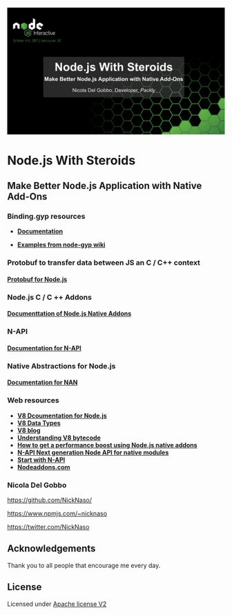 ![alt Node Intercactive 2017](conf-ni-2017.png)

# Node.js With Steroids

## Make Better Node.js Application with Native Add-Ons

### Binding.gyp resources

* **[Documentation](https://gyp.gsrc.io/docs/UserDocumentation.md)** 

* **[Examples from node-gyp wiki](https://github.com/nodejs/node-gyp/wiki/"binding.gyp"-files-out-in-the-wild)**

### Protobuf to transfer data between JS an C / C++ context

#### [Protobuf for Node.js](https://code.google.com/archive/p/protobuf-for-node/) 

### Node.js C / C ++ Addons

#### [Documenttation of Node.js Native Addons](https://nodejs.org/dist/latest-v8.x/docs/api/addons.html)

### N-API 

#### [Documentation for N-API](https://nodejs.org/dist/latest-v8.x/docs/api/n-api.html)

### Native Abstractions for Node.js 

#### [Documentation for NAN](https://github.com/nodejs/nan)

### Web resources
* **[V8 Dcoumentation for Node.js](https://v8docs.nodesource.com/)**
* **[V8 Data Types](https://annamag.github.io/codeandart/outreachy/V8-Data-Types/)**
* **[V8 blog](https://v8project.blogspot.it/)**
* **[Understanding V8 bytecode](https://medium.com/dailyjs/understanding-v8s-bytecode-317d46c94775)**
* **[How to get a performance boost using Node.js native addons](https://medium.com/developers-writing/how-to-get-a-performance-boost-using-node-js-native-addons-fd3a24719c85)**
* **[N-API Next generation Node API for native modules](https://www.slideshare.net/michaeldawson3572846/n-apinode-summit2017final)**
* **[Start with N-API](https://hackernoon.com/n-api-and-getting-started-with-writing-c-addons-for-node-js-cf061b3eae75)**
* **[Nodeaddons.com](https://nodeaddons.com/)**

### Nicola Del Gobbo

<https://github.com/NickNaso/>

<https://www.npmjs.com/~nicknaso>

<https://twitter.com/NickNaso>

## Acknowledgements

Thank you to all people that encourage me every day.

## License

Licensed under [Apache license V2](./LICENSE)

